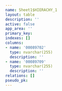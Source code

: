 ```yaml
---
name: Sheet1$HIERACHY_1
layout: table
description: ''
active: false
app_area: ''
primary_key: 
indexes: []
columns:
- name: '00089702'
  type: nvarchar(255)
  description: ''
- name: '00089709'
  type: nvarchar(255)
  description: ''
relations: []
pseudo_pk: 
---
```


